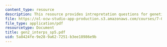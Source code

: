 ```yaml
---
content_type: resource
description: This resource provides intrepretation questions for genetics day 2.
file: https://ol-ocw-studio-app-production.s3.amazonaws.com/courses/7-02-experimental-biology-communication-spring-2005/5a8424fe9e289a627251b3ee18986e9b_gen2_interps_sp5.pdf
file_type: application/pdf
resourcetype: Document
title: gen2_interps_sp5.pdf
uid: 5a8424fe-9e28-9a62-7251-b3ee18986e9b
---
```

